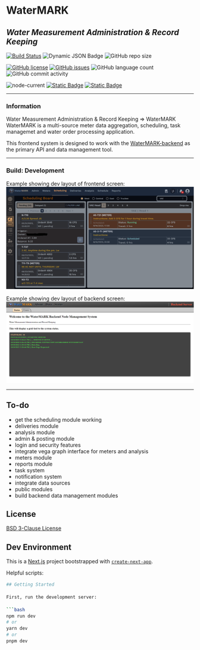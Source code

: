# WaterMARK

## _Water Measurement Administration & Record Keeping_

[![Build Status](https://img.shields.io/static/v1?label=build&message=development&color=red)](https://img.shields.io)
![Dynamic JSON Badge](https://img.shields.io/badge/dynamic/json?url=https%3A%2F%2Fraw.githubusercontent.com%2Fmikelambson%2FWaterMARK%2Fmaster%2Fpackage.json&query=%24.version&label=version)
![GitHub repo size](https://img.shields.io/github/repo-size/mikelambson/WaterMARK)

[![GitHub license](https://img.shields.io/github/license/mikelambson/WaterMARK)](https://github.com/mikelambson/WaterMARK/blob/main/LICENSE)
[![GitHub issues](https://img.shields.io/github/issues/mikelambson/WaterMARK)](https://github.com/mikelambson/WaterMARK/issues)
![GitHub language count](https://img.shields.io/github/languages/count/mikelambson/WaterMARK)
![GitHub commit activity](https://img.shields.io/github/commit-activity/t/mikelambson/WaterMARK)


![node-current](https://img.shields.io/node/v/latest)
[![Static Badge](https://img.shields.io/badge/State_Management-Zustand-%23422136)](https://www.npmjs.com/package/zustand)
[![Static Badge](https://img.shields.io/badge/UI_Components-Shadcn%2FUI-darkgray)](https://ui.shadcn.com/)

___

### Information

Water Measurement Administration & Record Keeping => WaterMARK  
WaterMARK is a multi-source meter data aggregation, scheduling, task managemet and water order processing application.

This frontend system is designed to work with the [WaterMARK-backend](https://github.com/mikelambson/watermark-backend) as the primary API and data management tool.

___

### Build: Development

Example showing dev layout of frontend screen:
![Frontend Image](frontend.png)

Example showing dev layout of backend screen:
![Backend Image](backend.png)

___

## To-do

- get the scheduling module working
- deliveries module
- analysis module
- admin & posting module
- login and security features
- integrate vega graph interface for meters and analysis
- meters module
- reports module
- task system
- notification system
- integrate data sources
- public modules
- build backend data management modules

## License

[BSD 3-Clause License](./LICENSE)

## Dev Environment

This is a [Next.js](https://nextjs.org/) project bootstrapped with [`create-next-app`](https://github.com/vercel/next.js/tree/canary/packages/create-next-app).

Helpful scripts:

```sh
## Getting Started

First, run the development server:

```bash
npm run dev
# or
yarn dev
# or
pnpm dev
```
